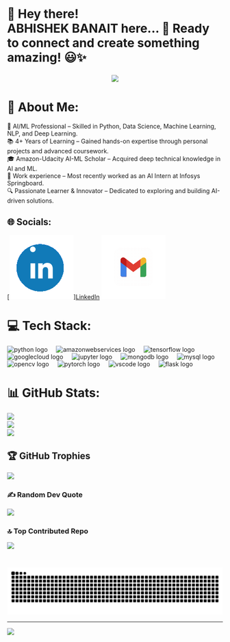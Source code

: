 <h1 align="left">🌟 Hey there!<br>ABHISHEK BANAIT here... 🚀 Ready to connect and create something amazing! 😃✨</h1>

###

<div align="center">
  <img height="200" src="https://media.giphy.com/media/78XCFBGOlS6keY1Bil/giphy.gif?cid=790b7611mycp0n0bxpai3zgjj19xyzr1lkfzi66j5j06o4so&ep=v1_gifs_search&rid=giphy.gif&ct=g"   />
</div>


# 💫 About Me:
🚀 AI/ML Professional – Skilled in Python, Data Science, Machine Learning, NLP, and Deep Learning.  <br>📚 4+ Years of Learning – Gained hands-on expertise through personal projects and advanced coursework.  <br>🎓 Amazon-Udacity AI-ML Scholar – Acquired deep technical knowledge in AI and ML.  <br>💼 Work experience – Most recently worked as an AI Intern at Infosys Springboard.  <br>🔍 Passionate Learner & Innovator – Dedicated to exploring and building AI-driven solutions.  


## 🌐 Socials:
[![LinkedIn](LinkedIn.gif)][LinkedIn](https://www.linkedin.com/in/abhishek-banait-904502247) [![email](gmail.gif)](mailto:abhishekdb2003@gmail.com) 

# 💻 Tech Stack:
<div align="left">
  <img src="https://cdn.jsdelivr.net/gh/devicons/devicon/icons/python/python-original.svg" height="30" alt="python logo"  />
  <img width="12" />
  <img src="https://skillicons.dev/icons?i=aws" height="30" alt="amazonwebservices logo"  />
  <img width="12" />
  <img src="https://cdn.simpleicons.org/tensorflow/FF6F00" height="30" alt="tensorflow logo"  />
  <img width="12" />
  <img src="https://cdn.jsdelivr.net/gh/devicons/devicon/icons/googlecloud/googlecloud-original.svg" height="30" alt="googlecloud logo"  />
  <img width="12" />
  <img src="https://cdn.jsdelivr.net/gh/devicons/devicon/icons/jupyter/jupyter-original.svg" height="30" alt="jupyter logo"  />
  <img width="12" />
  <img src="https://cdn.jsdelivr.net/gh/devicons/devicon/icons/mongodb/mongodb-original.svg" height="30" alt="mongodb logo"  />
  <img width="12" />
  <img src="https://skillicons.dev/icons?i=mysql" height="30" alt="mysql logo"  />
  <img width="12" />
  <img src="https://cdn.jsdelivr.net/gh/devicons/devicon/icons/opencv/opencv-original.svg" height="30" alt="opencv logo"  />
  <img width="12" />
  <img src="https://cdn.jsdelivr.net/gh/devicons/devicon/icons/pytorch/pytorch-original.svg" height="30" alt="pytorch logo"  />
  <img width="12" />
  <img src="https://cdn.jsdelivr.net/gh/devicons/devicon/icons/vscode/vscode-original.svg" height="30" alt="vscode logo"  />
  <img width="12" />
  <img src="https://skillicons.dev/icons?i=flask" height="30" alt="flask logo"  />
</div>

###

# 📊 GitHub Stats:
![](https://github-readme-stats.vercel.app/api?username=Ab-Champ&theme=slateorange&hide_border=false&include_all_commits=true&count_private=true)<br/>
![](https://nirzak-streak-stats.vercel.app/?user=Ab-Champ&theme=slateorange&hide_border=false)<br/>
![](https://github-readme-stats.vercel.app/api/top-langs/?username=Ab-Champ&theme=slateorange&hide_border=false&include_all_commits=true&count_private=true&layout=compact)

## 🏆 GitHub Trophies
![](https://github-profile-trophy.vercel.app/?username=Ab-Champ&theme=codeSTACKr&no-frame=false&no-bg=true&margin-w=4)

### ✍️ Random Dev Quote
![](https://quotes-github-readme.vercel.app/api?type=vetical&theme=radical)

### 🔝 Top Contributed Repo
![](https://github-contributor-stats.vercel.app/api?username=Ab-Champ&limit=5&theme=codeSTACKr&combine_all_yearly_contributions=true)

###

<br clear="both">

<img src="https://raw.githubusercontent.com/Ab-Champ/Ab-Champ/output/snake.svg" alt="Snake animation" />

---
[![](https://visitcount.itsvg.in/api?id=Ab-Champ&icon=5&color=0)](https://visitcount.itsvg.in)
